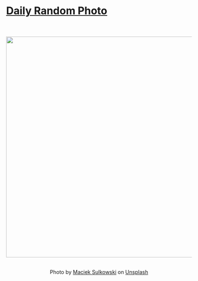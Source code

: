 # [Daily Random Photo](https://www.dailyrandomphoto.com/)

<div align="center">
  <br>
  <br>
  <a href="https://www.dailyrandomphoto.com/p/2023/2023-01-27/"><img src="https://images.unsplash.com/photo-1672357867403-0b36f4334de7?crop=entropy&cs=tinysrgb&fit=max&fm=jpg&ixid=Mnw3NzUwOHwwfDF8cmFuZG9tfHx8fHx8fHx8MTY3NDc3OTY4Ng&ixlib=rb-4.0.3&q=80&w=1080" width="600px"></a>
  <br>
  <br>
  <p class="has-text-grey">Photo by <a href="https://unsplash.com/@imac666?utm_source=Daily%20Random%20Photo&amp;utm_medium=referral" target="_blank" rel="noopener noreferrer">Maciek Sulkowski</a> on <a href="https://unsplash.com/photos/7GN9FhKs77c?utm_source=Daily%20Random%20Photo&amp;utm_medium=referral" target="_blank" rel="noopener noreferrer">Unsplash</a></p>
</div>
